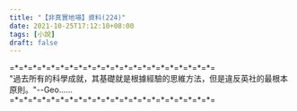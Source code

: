 ```yaml
---
title: "【非真實地場】資料(224)"
date: 2021-10-25T17:12:10+08:00
tags: [小說]
draft: false
---
```


=\*=\*=\*=\*=\*=\*=\*=\*=\*=\*=\*=\*=\*=\*=\*=\*=\*=\*=\*=\*=\*=\*=  
"過去所有的科學成就，其基礎就是根據經驗的思維方法，但是違反英社的最根本原則。"--Geo......  
=\*=\*=\*=\*=\*=\*=\*=\*=\*=\*=\*=\*=\*=\*=\*=\*=\*=\*=\*=\*=\*=\*=  